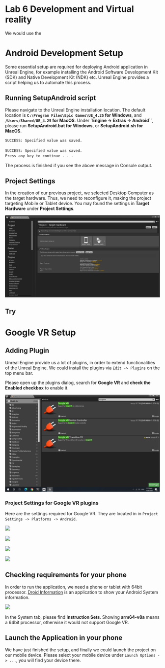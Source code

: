 # Lab 6 Development and Virtual reality

We would use the

# Android Development Setup

Some essential setup are required for deploying Android application in Unreal Engine, for example installing the Android Software Development Kit (SDK) and Native Development Kit (NDK) etc. Unreal Engine provides a script helping us to automate this process.

## Running SetupAndroid script

Please navigate to the Unreal Engine installation location. The default location is **`C:\Program Files\Epic Games\UE_4.25` for Windows**, and **`/Users/Shared/UE_4.25` for MacOS**. Under **`Engine -> Extras -> Android``**, please run **SetupAndroid.bat for Windows**, or **SetupAndroid.sh for MacOS**.

```bash
SUCCESS: Specified value was saved.

SUCCESS: Specified value was saved.
Press any key to continue . . .
```
The process is finished if you see the above message in Console output.

## Project Settings

In the creation of our previous project, we selected Desktop Computer as the target hardware. Thus, we need to reconfigure it, making the project targeting Mobile or Tablet device. You may found the settings in **Target Hardware** under **Project Settings**.

![](https://github.com/hkbu-kennycheng/uelabs/blob/master/lab6/Project%20Settings%2014_8_2020%208_37_48%20am.png?raw=true)

## Try 

# Google VR Setup


## Adding Plugin

Unreal Engine provide us a lot of plugins, in order to extend functionalities of the Unreal Engine. We could install the plugins via `Edit -> Plugins` on the top menu bar.

Please open up the plugins dialog, search for **Google VR** and **check the Enabled checkbox** to enable it.

![](https://github.com/hkbu-kennycheng/uelabs/blob/master/lab6/googlevr.png?raw=true)

### Project Settings for Google VR plugins

Here are the settings required for Google VR. They are located in in `Project Settings -> Platforms -> Android`.

![](https://docs.unrealengine.com/Images/Platforms/VR/GoogleVR/QuickStart/GVRQS_Config_Now_00.webp)


![](https://docs.unrealengine.com/Images/Platforms/VR/GoogleVR/QuickStart/GVRQS_SDK_Version_00.webp)

![](https://docs.unrealengine.com/Images/Platforms/VR/GoogleVR/QuickStart/GVRQS_Build_arm64_Support_00.webp)

![](https://docs.unrealengine.com/Images/Platforms/VR/GoogleVR/QuickStart/GVRQS_GoogleVR_Options_01.webp)

## Checking requirements for your phone

In order to run the application, we need a phone or tablet with 64bit processor. [Droid Information](https://play.google.com/store/apps/details?id=com.inkwired.droidinfo&hl=en) is an application to show your Android System information.

![](https://lh3.googleusercontent.com/t7UNvCaNXUD85WbZxAlSalKbaYqU1QrlIOLT69gUhdU55g12b2O9aMwkKkjCfk3PHA)

In the System tab, please find **Instruction Sets**. Showing **arm64-v8a** means a 64bit processor, otherwise it would not support Google VR.

## Launch the Application in your phone

We have just finished the setup, and finally we could launch the project on our mobile device. Please select your mobile device under `Launch Options -> ...`, you will find your device there. 


